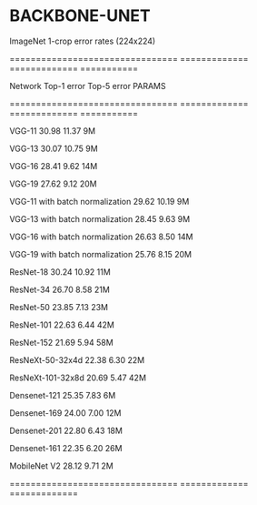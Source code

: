 # BACKBONE-UNET

ImageNet 1-crop error rates (224x224)

================================  =============   =============       ===========

Network                           Top-1 error     Top-5 error           PARAMS

================================  =============   =============       ===========


VGG-11                            30.98           11.37                     9M

VGG-13                            30.07           10.75                     9M

VGG-16                            28.41           9.62                      14M

VGG-19                            27.62           9.12                      20M

VGG-11 with batch normalization   29.62           10.19                     9M

VGG-13 with batch normalization   28.45           9.63                      9M

VGG-16 with batch normalization   26.63           8.50                      14M

VGG-19 with batch normalization   25.76           8.15                      20M



ResNet-18                         30.24           10.92                     11M

ResNet-34                         26.70           8.58                      21M

ResNet-50                         23.85           7.13                      23M

ResNet-101                        22.63           6.44                      42M  

ResNet-152                        21.69           5.94                      58M

ResNeXt-50-32x4d                  22.38           6.30                      22M

ResNeXt-101-32x8d                 20.69           5.47                      42M




Densenet-121                      25.35           7.83                      6M

Densenet-169                      24.00           7.00                      12M

Densenet-201                      22.80           6.43                      18M

Densenet-161                      22.35           6.20                      26M



MobileNet V2                      28.12           9.71                      2M



================================  =============   =============

